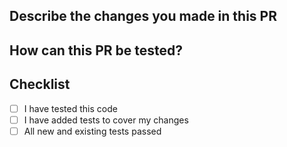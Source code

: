 ## Describe the changes you made in this PR

## How can this PR be tested?

## Checklist

- [ ] I have tested this code
- [ ] I have added tests to cover my changes
- [ ] All new and existing tests passed
